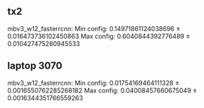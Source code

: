 ## tx2
mbv3_w12_fasterrcnn:
Min config: 0.14971861124038696 ± 0.016473736102450863
Max config: 0.6040844392776489 ± 0.010427475280945533


## laptop 3070
mbv3_w12_fasterrcnn:
Min config: 0.01754169464111328 ± 0.0016550762285268182
Max config: 0.04008457660675049 ± 0.0016344351766559263